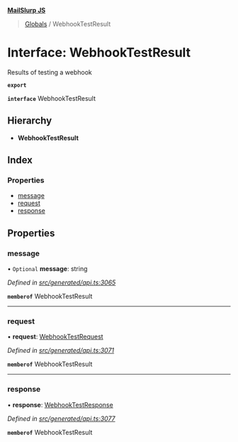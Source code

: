 **[MailSlurp JS](../README.md)**

> [Globals](../README.md) / WebhookTestResult

# Interface: WebhookTestResult

Results of testing a webhook

**`export`** 

**`interface`** WebhookTestResult

## Hierarchy

* **WebhookTestResult**

## Index

### Properties

* [message](webhooktestresult.md#message)
* [request](webhooktestresult.md#request)
* [response](webhooktestresult.md#response)

## Properties

### message

• `Optional` **message**: string

*Defined in [src/generated/api.ts:3065](https://github.com/mailslurp/mailslurp-client/blob/f5ab9d3/src/generated/api.ts#L3065)*

**`memberof`** WebhookTestResult

___

### request

•  **request**: [WebhookTestRequest](../modules/webhooktestrequest.md)

*Defined in [src/generated/api.ts:3071](https://github.com/mailslurp/mailslurp-client/blob/f5ab9d3/src/generated/api.ts#L3071)*

**`memberof`** WebhookTestResult

___

### response

•  **response**: [WebhookTestResponse](webhooktestresponse.md)

*Defined in [src/generated/api.ts:3077](https://github.com/mailslurp/mailslurp-client/blob/f5ab9d3/src/generated/api.ts#L3077)*

**`memberof`** WebhookTestResult

